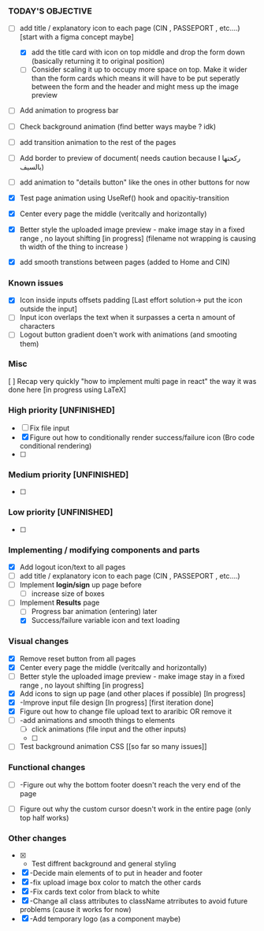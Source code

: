 ### TODAY'S OBJECTIVE

- [ ] add title / explanatory icon to each page (CIN , PASSEPORT  , etc....) [start with a figma concept maybe] 
	- [x]  add the title card with icon on top middle and drop the form down (basically returning it to original position)
	- [ ] Consider scaling it up to occupy more space on top. Make it wider than the form cards which means it will have to be put seperatly between the form and the header and might mess up the image preview
- [ ] Add animation to progress bar
- [ ] Check background animation (find better ways maybe ? idk)
- [ ] add transition animation to the rest of the pages 
- [ ] Add border to preview of document( needs caution because I ركحتها بالسيف)
- [ ] add animation to "details button" like the ones in other buttons for now
- [x] Test page animation using UseRef() hook and opacitiy-transition
- [x] Center every page the middle (veritcally and horizontally)
- [x] Better style the uploaded image preview - make image stay in a fixed range , no layout shifting [in progress] (filename not wrapping is causing th width of the thing to increase )
- [x] add smooth transtions between pages (added to Home and CIN)


### Known issues
- [x] Icon inside inputs offsets padding  [Last effort solution-> put the icon outside the input] 
- [ ] Input icon overlaps the text when it surpasses a certa n amount of characters 
- [ ] Logout button gradient doen't work with animations (and smooting them)
### Misc
[ ] Recap very quickly "how to implement multi page in react" the way it was done here [in progress using LaTeX]
### High priority  [UNFINISHED]
- [ ] Fix file input 
- [x] Figure out how to conditionally render success/failure icon (Bro code  conditional rendering)
- [ ] 
###  Medium priority [UNFINISHED]
- [ ] 
### Low priority  [UNFINISHED]
- [ ] 
### Implementing / modifying components and parts
- [x] Add logout icon/text to all pages
- [ ] add title / explanatory icon to each page (CIN , PASSEPORT  , etc....)
- [ ] Implement **login/sign** up page before 
	- [ ] increase size of boxes
- [ ] Implement **Results** page
	- [ ] Progress bar animation (entering) later
	- [x]  Success/failure variable icon and text loading

### Visual changes
- [x] Remove reset button from all pages
- [x] Center every page the middle (veritcally and horizontally)
- [ ] Better style the uploaded image preview - make image stay in a fixed range , no layout shifting [in progress]
- [x] Add icons to sign up page (and other places if possible) [In progress]
- [x] -Improve input file design [In progress] [first iteration done]
- [x]  Figure out how to change file upload text to araribic OR remove it
- [ ] -add animations and smooth things to elements
	- [ ] click animations (file input and the other inputs)
	- [ ] 
- [ ] Test background animation CSS [[so far so many issues]]
### Functional changes
- [ ] -Figure out why the bottom footer doesn't reach the very end of the page
- [ ] Figure out why the custom cursor doesn't work in the entire page (only top half works)


### Other changes

- [x] - Test diffrent background and general styling 
- [x] -Decide main elements of to put in header and footer
- [x] -fix upload image box color to match the other cards
- [x] -Fix cards text color from black to white
- [x] -Change all class attributes to className atrributes to avoid future problems (cause it works for now)
- [x] -Add temporary logo (as a component maybe)
